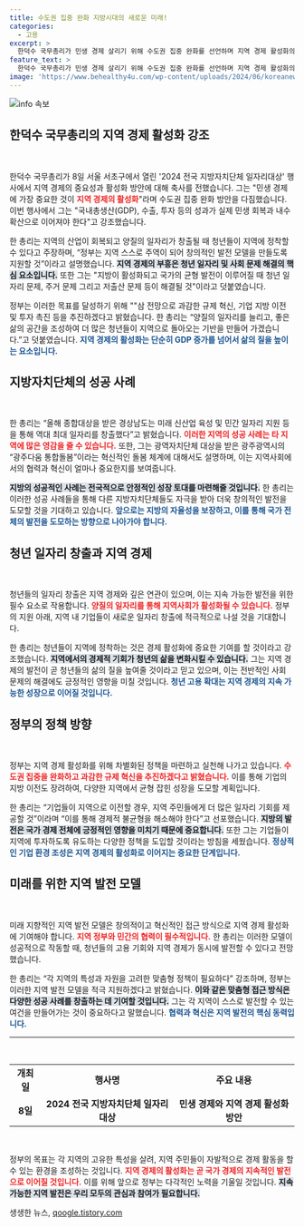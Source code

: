 ```yaml
---
title: 수도권 집중 완화 지방시대의 새로운 미래!
categories:
  - 고용
excerpt: >
  한덕수 국무총리가 민생 경제 살리기 위해 수도권 집중 완화를 선언하며 지역 경제 활성화의 중요성을 강조했습니다. 지방 자치단체가 창의적 발전 모델로 청년 일자리 창출에 나서야 한다고 밝혔습니다.
feature_text: >
  한덕수 국무총리가 민생 경제 살리기 위해 수도권 집중 완화를 선언하며 지역 경제 활성화의 중요성을 강조했습니다. 지방 자치단체가 창의적 발전 모델로 청년 일자리 창출에 나서야 한다고 밝혔습니다.
image: 'https://www.behealthy4u.com/wp-content/uploads/2024/06/koreanews.jpg'
---
```


<p><img src="https://www.behealthy4u.com/wp-content/uploads/2024/06/koreanews.jpg" alt="info 속보" /></p>

<h2 data-ke-size="size26">한덕수 국무총리의 지역 경제 활성화 강조</h2>

<p data-ke-size="size16">&nbsp;</p>

<p>한덕수 국무총리가 8일 서울 서초구에서 열린 '2024 전국 지방자치단체 일자리대상' 행사에서 지역 경제의 중요성과 활성화 방안에 대해 축사를 전했습니다. 그는 "민생 경제에 가장 중요한 것이 <b><span style="color: #ee2323;">지역 경제의 활성화</span></b>"라며 수도권 집중 완화 방안을 다짐했습니다. 이번 행사에서 그는 "국내총생산(GDP), 수출, 투자 등의 성과가 실제 민생 회복과 내수 확산으로 이어져야 한다"고 강조했습니다. </p>

<p>한 총리는 지역의 산업이 회복되고 양질의 일자리가 창출될 때 청년들이 지역에 정착할 수 있다고 주장하며, “정부는 지역 스스로 주역이 되어 창의적인 발전 모델을 만들도록 지원할 것”이라고 설명했습니다. <b><span style="background-color: #21538527;">지역 경제의 부흥은 청년 일자리 및 사회 문제 해결의 핵심 요소입니다.</span></b> 또한 그는 "지방이 활성화되고 국가의 균형 발전이 이루어질 때 청년 일자리 문제, 주거 문제 그리고 저출산 문제 등이 해결될 것"이라고 덧붙였습니다. </p>

<p>정부는 이러한 목표를 달성하기 위해 "<?xml version='1.0' encoding='UTF-8'?>"삼 전망으로 과감한 규제 혁신, 기업 지방 이전 및 투자 촉진 등을 추진하겠다고 밝혔습니다. 한 총리는 “양질의 일자리를 늘리고, 좋은 삶의 공간을 조성하여 더 많은 청년들이 지역으로 돌아오는 기반을 만들어 가겠습니다.”고 덧붙였습니다. <b><span style="color: #1a5490;">지역 경제의 활성화는 단순히 GDP 증가를 넘어서 삶의 질을 높이는 요소입니다.</span></b></p>

<h2 data-ke-size="size26">지방자치단체의 성공 사례</h2>

<p data-ke-size="size16">&nbsp;</p>

<p>한 총리는 “올해 종합대상을 받은 경상남도는 미래 신산업 육성 및 민간 일자리 지원 등을 통해 역대 최대 일자리를 창출했다”고 밝혔습니다. <b><span style="color: #ee2323;">이러한 지역의 성공 사례는 타 지역에 많은 영감을 줄 수 있습니다.</span></b> 또한, 그는 광역자치단체 대상을 받은 광주광역시의 “광주다움 통합돌봄”이라는 혁신적인 돌봄 체계에 대해서도 설명하며, 이는 지역사회에서의 협력과 혁신이 얼마나 중요한지를 보여줍니다.</p>

<p><b><span style="background-color: #21538527;">지방의 성공적인 사례는 전국적으로 안정적인 성장 토대를 마련해줄 것입니다.</span></b> 한 총리는 이러한 성공 사례들을 통해 다른 지방자치단체들도 자극을 받아 더욱 창의적인 발전을 도모할 것을 기대하고 있습니다. <b><span style="color: #1a5490;">앞으로는 지방의 자율성을 보장하고, 이를 통해 국가 전체의 발전을 도모하는 방향으로 나아가야 합니다.</span></b> </p>

<h2 data-ke-size="size26">청년 일자리 창출과 지역 경제</h2>

<p data-ke-size="size16">&nbsp;</p>

<p>청년들의 일자리 창출은 지역 경제와 깊은 연관이 있으며, 이는 지속 가능한 발전을 위한 필수 요소로 작용합니다. <b><span style="color: #ee2323;">양질의 일자리를 통해 지역사회가 활성화될 수 있습니다.</span></b> 정부의 지원 아래, 지역 내 기업들이 새로운 일자리 창출에 적극적으로 나설 것을 기대합니다. </p>

<p>한 총리는 청년들이 지역에 정착하는 것은 경제 활성화에 중요한 기여를 할 것이라고 강조했습니다. <b><span style="background-color: #21538527;">지역에서의 경제적 기회가 청년의 삶을 변화시킬 수 있습니다.</span></b> 그는 지역 경제의 발전이 곧 청년들의 삶의 질을 높여줄 것이라고 믿고 있으며, 이는 전반적인 사회 문제의 해결에도 긍정적인 영향을 미칠 것입니다. <b><span style="color: #1a5490;">청년 고용 확대는 지역 경제의 지속 가능한 성장으로 이어질 것입니다.</span></b></p>

<h2 data-ke-size="size26">정부의 정책 방향</h2>

<p data-ke-size="size16">&nbsp;</p>

<p>정부는 지역 경제 활성화를 위해 차별화된 정책을 마련하고 실천해 나가고 있습니다. <b><span style="color: #ee2323;">수도권 집중을 완화하고 과감한 규제 혁신을 추진하겠다고 밝혔습니다.</span></b> 이를 통해 기업의 지방 이전도 장려하여, 다양한 지역에서 균형 잡힌 성장을 도모할 계획입니다.</p>

<p>한 총리는 “기업들이 지역으로 이전할 경우, 지역 주민들에게 더 많은 일자리 기회를 제공할 것”이라며 “이를 통해 경제적 불균형을 해소해야 한다”고 선포했습니다. <b><span style="background-color: #21538527;">지방의 발전은 국가 경제 전체에 긍정적인 영향을 미치기 때문에 중요합니다.</span></b> 또한 그는 기업들이 지역에 투자하도록 유도하는 다양한 정책을 도입할 것이라는 방침을 세웠습니다. <b><span style="color: #1a5490;">정상적인 기업 환경 조성은 지역 경제의 활성화로 이어지는 중요한 단계입니다.</span></b></p>

<h2 data-ke-size="size26">미래를 위한 지역 발전 모델</h2>

<p data-ke-size="size16">&nbsp;</p>

<p>미래 지향적인 지역 발전 모델은 창의적이고 혁신적인 접근 방식으로 지역 경제 활성화에 기여해야 합니다. <b><span style="color: #ee2323;">지역 정부와 민간의 협력이 필수적입니다.</span></b> 한 총리는 이러한 모델이 성공적으로 작동할 때, 청년들의 고용 기회와 지역 경제가 동시에 발전할 수 있다고 전망했습니다.</p>

<p>한 총리는 “각 지역의 특성과 자원을 고려한 맞춤형 정책이 필요하다” 강조하며, 정부는 이러한 지역 발전 모델을 적극 지원하겠다고 밝혔습니다. <b><span style="background-color: #21538527;">이와 같은 맞춤형 접근 방식은 다양한 성공 사례를 창출하는 데 기여할 것입니다.</span></b> 그는 각 지역이 스스로 발전할 수 있는 여건을 만들어가는 것이 중요하다고 말했습니다. <b><span style="color: #1a5490;">협력과 혁신은 지역 발전의 핵심 동력입니다.</span></b></p>

<hr />

<p data-ke-size="size16">&nbsp;</p>

<table>
<tr>
<td style="text-align: center; height: 17px;"><b>개최일</b></td>
<td style="text-align: center; height: 17px;"><b>행사명</b></td>
<td style="text-align: center; height: 17px;"><b>주요 내용</b></td>
</tr>
<tr>
<td style="text-align: center; height: 17px;"><b>8일</b></td>
<td style="text-align: center; height: 17px;"><b>2024 전국 지방자치단체 일자리대상</b></td>
<td style="text-align: center; height: 17px;"><b>민생 경제와 지역 경제 활성화 방안</b></td>
</tr>
</table>

<p data-ke-size="size16">&nbsp;</p>

<p>정부의 목표는 각 지역의 고유한 특성을 살려, 지역 주민들이 자발적으로 경제 활동을 할 수 있는 환경을 조성하는 것입니다. <b><span style="color: #ee2323;">지역 경제의 활성화는 곧 국가 경제의 지속적인 발전으로 이어질 것입니다.</span></b> 이를 위해 앞으로 정부는 다각적인 노력을 기울일 것입니다. <b><span style="background-color: #21538527;">지속 가능한 지역 발전은 우리 모두의 관심과 참여가 필요합니다.</span></b></p>
생생한 뉴스, <a href="https://qoogle.tistory.com" rel="dofollow">qoogle.tistory.com</a>


